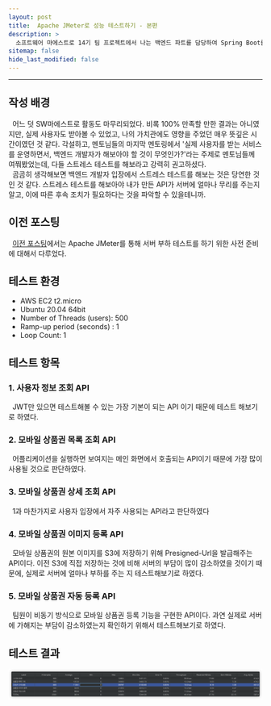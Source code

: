 ```yaml
---
layout: post
title:  Apache JMeter로 성능 테스트하기 - 본편
description: >
  소프트웨어 마에스트로 14기 팀 프로젝트에서 나는 백엔드 파트를 담당하여 Spring Boot를 통한 WAS 개발을 하였다. JMeter를 통해 내가 만든 API의 성능 테스트를 하게 되었고, 이에 대한 과정과 결과를 기록하고자 게시글을 작성하게 되었다.
sitemap: false
hide_last_modified: false
---
```


---

## 작성 배경

&nbsp; 어느 덧 SW마에스트로 활동도 마무리되었다. 비록 100% 만족할 만한 결과는 아니였지만, 실제 사용자도 받아볼 수 있었고, 나의 가치관에도 영향을 주었던 매우 뜻깊은 시간이였던 것 같다. 각설하고, 멘토님들의 마지막 멘토링에서 '실제 사용자를 받는 서비스를 운영하면서, 백엔드 개발자가 해보아야 할 것이 무엇인가?'라는 주제로 멘토님들께 여쭤봤었는데, 다들 스트레스 테스트를 해보라고 강력히 권고하셨다.<br>
&nbsp; 곰곰히 생각해보면 백엔드 개발자 입장에서 스트레스 테스트를 해보는 것은 당연한 것인 것 같다. 스트레스 테스트를 해보아야 내가 만든 API가 서버에 얼마나 무리를 주는지 알고, 이에 따른 후속 조치가 필요하다는 것을 파악할 수 있을테니까.

## 이전 포스팅

&nbsp; [이전 포스팅](https://jinlee.kr/web/2023-12-30-jmeter2/)에서는 Apache JMeter를 통해 서버 부하 테스트를 하기 위한 사전 준비에 대해서 다루었다.

## 테스트 환경

- AWS EC2 t2.micro
- Ubuntu 20.04 64bit
- Number of Threads (users): 500
- Ramp-up period (seconds) : 1
- Loop Count: 1

## 테스트 항목

### 1. 사용자 정보 조회 API

&nbsp; JWT만 있으면 테스트해볼 수 있는 가장 기본이 되는 API 이기 때문에 테스트 해보기로 하였다.

### 2. 모바일 상품권 목록 조회 API

&nbsp; 어플리케이션을 실행하면 보여지는 메인 화면에서 호출되는 API이기 때문에 가장 많이 사용될 것으로 판단하였다.

### 3. 모바일 상품권 상세 조회 API

&nbsp; 1과 마찬가지로 사용자 입장에서 자주 사용되는 API라고 판단하였다

### 4. 모바일 상품권 이미지 등록 API

&nbsp; 모바일 상품권의 원본 이미지를 S3에 저장하기 위해 Presigned-Url을 발급해주는 API이다. 이전 S3에 직접 저장하는 것에 비해 서버의 부담이 많이 감소하였을 것이기 때문에, 실제로 서버에 얼마나 부하를 주는 지 테스트해보기로 하였다.

### 5. 모바일 상품권 자동 등록 API

&nbsp; 팀원이 비동기 방식으로 모바일 상품권 등록 기능을 구현한 API이다. 과연 실제로 서버에 가해지는 부담이 감소하였는지 확인하기 위해서 테스트해보기로 하였다.

## 테스트 결과

![Alt text](../../assets/img/docs/jmeter3/image.png)
